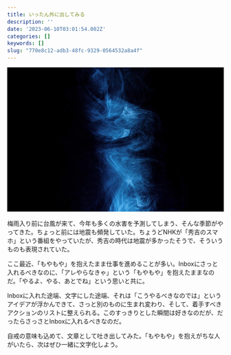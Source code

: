 ```yaml
---
title: いったん外に出してみる
description: ''
date: '2023-06-10T03:01:54.002Z'
categories: []
keywords: []
slug: "770e8c12-adb3-48fc-9329-0564532a8a4f"
---
```

![](1__4__LV2ir3GQ__gh__I0V0EqKA.jpeg)

梅雨入り前に台風が来て、今年も多くの水害を予測してしまう、そんな季節がやってきた。ちょっと前には地震も頻発していた。ちょうどNHKが「秀吉のスマホ」という番組をやっていたが、秀吉の時代は地震が多かったそうで、そういうものも表現されていた。

ここ最近、「もやもや」を抱えたまま仕事を進めることが多い。Inboxにさっと入れるべきなのに、「アレやらなきゃ」という「もやもや」を抱えたままなのだ。「やるよ、やる、あとでね」という思いと共に。

Inboxに入れた途端、文字にした途端、それは「こうやるべきなのでは」というアイデアが浮かんできて、さっと別のものに生まれ変わり、そして、着手すべきアクションのリストに整えられる。このすっきりとした瞬間は好きなのだが、だったらさっさとInboxに入れるべきなのだ。

自戒の意味も込めて、文章として吐き出してみた。「もやもや」を抱えがちな人がいたら、次はぜひ一緒に文字化しよう。